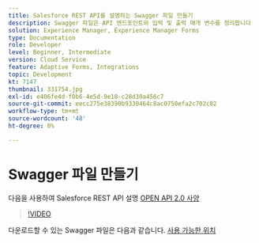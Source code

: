 ```yaml
---
title: Salesforce REST API를 설명하는 Swagger 파일 만들기
description: Swagger 파일은 API 엔드포인트와 입력 및 출력 매개 변수를 정의합니다
solution: Experience Manager, Experience Manager Forms
type: Documentation
role: Developer
level: Beginner, Intermediate
version: Cloud Service
feature: Adaptive Forms, Integrations
topic: Development
kt: 7147
thumbnail: 331754.jpg
exl-id: e406fe4d-f0b6-4e5d-9e18-c28d30a456c7
source-git-commit: eecc275e38390b9330464c8ac0750efa2c702c82
workflow-type: tm+mt
source-wordcount: '48'
ht-degree: 0%

---
```


# Swagger 파일 만들기

다음을 사용하여 Salesforce REST API 설명 [OPEN API 2.0 사양](https://swagger.io/docs/specification/2-0/basic-structure/)

>[!VIDEO](https://video.tv.adobe.com/v/331754?quality=12&learn=on)

다운로드할 수 있는 Swagger 파일은 다음과 같습니다. [사용 가능한 위치](assets/sfdc-rest-swagger.zip)
